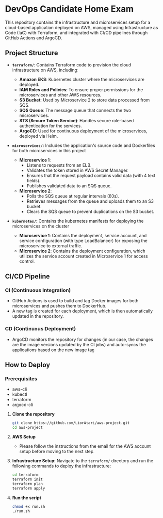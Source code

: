 # DevOps Candidate Home Exam

This repository contains the infrastructure and microservices setup for a cloud-based application deployed on AWS, managed using Infrastructure as Code (IaC) with Terraform, and integrated with CI/CD pipelines through GitHub Actions and ArgoCD.

## Project Structure

- **`terraform/`**: Contains Terraform code to provision the cloud infrastructure on AWS, including:
  - **Amazon EKS**: Kubernetes cluster where the microservices are deployed.
  - **IAM Roles and Policies**: To ensure proper permissions for the microservices and other AWS resources.
  - **S3 Bucket**: Used by Microservice 2 to store data processed from SQS.
  - **SQS Queue**: The message queue that connects the two microservices.
  - **STS (Secure Token Service)**: Handles secure role-based authentication for the services.
  - **ArgoCD**: Used for continuous deployment of the microservices, deployed via Helm.

- **`microservices/`**: Includes the application's source code and Dockerfiles for both microservices in this project
  - **Microservice 1**:
    - Listens to requests from an ELB.
    - Validates the token stored in AWS Secret Manager.
    - Ensures that the request payload contains valid data (with 4 text fields).
    - Publishes validated data to an SQS queue.
  - **Microservice 2**:
    - Polls the SQS queue at regular intervals (60s).
    - Retrieves messages from the queue and uploads them to an S3 bucket.
    - Clears the SQS queue to prevent duplications on the S3 bucket.

 
- **`kubernetes/`**: Contains the kubernetes manifests for deploying the microservices on the cluster
  - **Microservice 1**: Contains the deployment, service account, and service configuration (with type LoadBalancer) for exposing the microservice to external traffic.
  - **Microservice 2**: Contains the deployment configuration, which utilizes the service account created in Microservice 1 for access control.

## CI/CD Pipeline

### CI (Continuous Integration)
- GitHub Actions is used to build and tag Docker images for both microservices and pushes them to DockerHub.
- A new tag is created for each deployment, which is then automatically updated in the repository.

### CD (Continuous Deployment)
- ArgoCD monitors the repository for changes (in our case, the changes are the image versions updated by the CI jobs) and auto-syncs the applications based on the new image tag

## How to Deploy

### Prerequisites
- aws-cli
- kubectl
- terraform
- argocd-cli

1. **Clone the repository**
   ```bash
   git clone https://github.com/LiorAtari/aws-project.git
   cd aws-project
   
2. **AWS Setup**
   - Please follow the instructions from the email for the AWS account setup before moving to the next step.

3. **Infrastructure Setup**:
   Navigate to the `terraform/` directory and run the following commands to deploy the infrastructure:
   ```bash
   cd terraform
   terraform init
   terraform plan
   terraform apply

4. **Run the script**
   ```bash
   chmod +x run.sh
   ./run.sh
  
